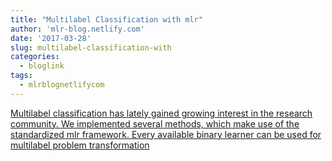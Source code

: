 ```yaml
---
title: "Multilabel Classification with mlr"
author: 'mlr-blog.netlify.com'
date: '2017-03-28'
slug: multilabel-classification-with
categories:
  - bloglink
tags:
  - mlrblognetlifycom
---
```


[Multilabel classification has lately gained growing interest in the research community. We implemented several methods, which make use of the standardized mlr framework. Every available binary learner can be used for multilabel problem transformation<i class="fas fa-external-link-alt"></i>](https://mlr-blog.netlify.com/post/2017-03-28-multilabel-classification-with-mlr/)

